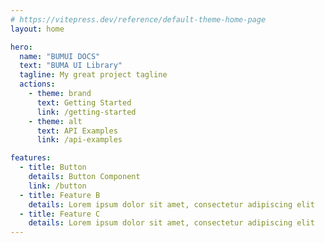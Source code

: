 ```yaml
---
# https://vitepress.dev/reference/default-theme-home-page
layout: home

hero:
  name: "BUMUI DOCS"
  text: "BUMA UI Library"
  tagline: My great project tagline
  actions:
    - theme: brand
      text: Getting Started
      link: /getting-started
    - theme: alt
      text: API Examples
      link: /api-examples

features:
  - title: Button
    details: Button Component
    link: /button
  - title: Feature B
    details: Lorem ipsum dolor sit amet, consectetur adipiscing elit
  - title: Feature C
    details: Lorem ipsum dolor sit amet, consectetur adipiscing elit
---
```

